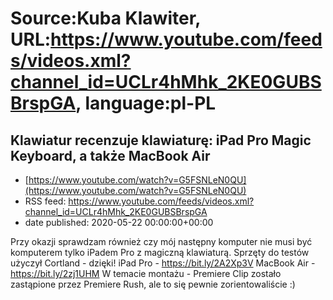 # Source:Kuba Klawiter, URL:https://www.youtube.com/feeds/videos.xml?channel_id=UCLr4hMhk_2KE0GUBSBrspGA, language:pl-PL

## Klawiatur recenzuje klawiaturę: iPad Pro Magic Keyboard, a także MacBook Air
 - [https://www.youtube.com/watch?v=G5FSNLeN0QU](https://www.youtube.com/watch?v=G5FSNLeN0QU)
 - RSS feed: https://www.youtube.com/feeds/videos.xml?channel_id=UCLr4hMhk_2KE0GUBSBrspGA
 - date published: 2020-05-22 00:00:00+00:00

Przy okazji sprawdzam również czy mój następny komputer nie musi być komputerem tylko iPadem Pro z magiczną klawiaturą. Sprzęty do testów użyczył Cortland - dzięki!
iPad Pro -  https://bit.ly/2A2Xp3V
MacBook Air - https://bit.ly/2zj1UHM
W temacie montażu - Premiere Clip zostało zastąpione przez Premiere Rush, ale to się pewnie zorientowaliście :)

